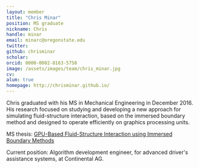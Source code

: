 ```yaml
---
layout: member
title: "Chris Minar"
position: MS graduate
nickname: Chris
handle: minar
email: minarc@oregonstate.edu
twitter:
github: chrisminar
scholar:
orcid: 0000-0002-8163-5758
image: /assets/images/team/chris_minar.jpg
cv:
alum: true
homepage: http://chrisminar.github.io/
---
```

Chris graduated with his MS in Mechanical Engineering in December 2016. His research focused on studying and developing a new approach for simulating fluid-structure interaction, based on the immersed boundary method and designed to operate efficiently on graphics processing units.

<i class="fas fa-book" aria-hidden="true"></i> MS thesis: [GPU-Based Fluid-Structure Interaction using Immersed Boundary Methods](http://hdl.handle.net/1957/60147)

Current position: Algorithm development engineer, for advanced driver's assistance systems, at Continental AG.

[Oregon State University]: http://oregonstate.edu/
[School of Mechanical, Industrial, and Manufacturing Engineering]: http://mime.oregonstate.edu
